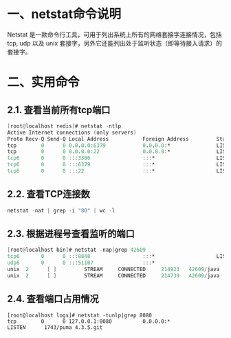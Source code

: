# 一、netstat命令说明

Netstat 是一款命令行工具，可用于列出系统上所有的网络套接字连接情况，包括 tcp, udp 以及 unix 套接字，另外它还能列出处于监听状态（即等待接入请求）的套接字。

# 二、实用命令

## 2.1. 查看当前所有tcp端口

~~~verilog
[root@localhost redis]# netstat -ntlp
Active Internet connections (only servers)
Proto Recv-Q Send-Q Local Address           Foreign Address         State       PID/Program name    
tcp        0      0 0.0.0.0:6379            0.0.0.0:*               LISTEN      5111/redis-server * 
tcp        0      0 0.0.0.0:22              0.0.0.0:*               LISTEN      1023/sshd           
tcp6       0      0 :::3306                 :::*                    LISTEN      1239/mysqld         
tcp6       0      0 :::6379                 :::*                    LISTEN      5111/redis-server * 
tcp6       0      0 :::22                   :::*                    LISTEN      1023/sshd 
~~~

## 2.2. 查看TCP连接数

~~~verilog
netstat -nat | grep -i "80" | wc -l
~~~

## 2.3. 根据进程号查看监听的端口

~~~verilog
[root@localhost bin]# netstat -nap|grep 42609
tcp6       0      0 :::8848                 :::*                    LISTEN      42609/java                                                                                               
udp6       0      0 :::51107                :::*                                42609/java                                                                                               
unix  2      [ ]         STREAM     CONNECTED     214923   42609/java
unix  2      [ ]         STREAM     CONNECTED     214739   42609/java
~~~

## 2.4. 查看端口占用情况

~~~
[root@localhost logs]# netstat -tunlp|grep 8080
tcp        0      0 127.0.0.1:8080          0.0.0.0:*               LISTEN      1743/puma 4.3.5.git
~~~



 

